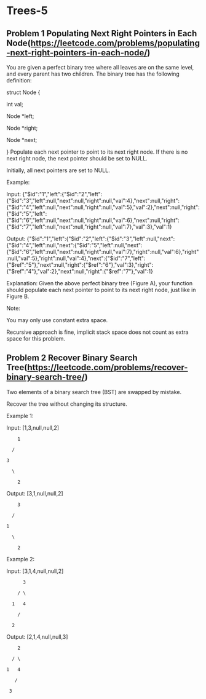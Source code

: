 # Trees-5

## Problem 1 Populating Next Right Pointers in Each Node(https://leetcode.com/problems/populating-next-right-pointers-in-each-node/)

You are given a perfect binary tree where all leaves are on the same level, and every parent has two children. The binary tree has the 
following definition:

struct Node {

  int val;

  Node *left;

  Node *right;

  Node *next;

}
Populate each next pointer to point to its next right node. If there is no next right node, the next pointer should be set to NULL.

Initially, all next pointers are set to NULL.

Example:



Input: {"$id":"1","left":{"$id":"2","left":{"$id":"3","left":null,"next":null,"right":null,"val":4},"next":null,"right":{"$id":"4","left":null,"next":null,"right":null,"val":5},"val":2},"next":null,"right":{"$id":"5","left":{"$id":"6","left":null,"next":null,"right":null,"val":6},"next":null,"right":{"$id":"7","left":null,"next":null,"right":null,"val":7},"val":3},"val":1}

Output: {"$id":"1","left":{"$id":"2","left":{"$id":"3","left":null,"next":{"$id":"4","left":null,"next":{"$id":"5","left":null,"next":{"$id":"6","left":null,"next":null,"right":null,"val":7},"right":null,"val":6},"right":null,"val":5},"right":null,"val":4},"next":{"$id":"7","left":{"$ref":"5"},"next":null,"right":{"$ref":"6"},"val":3},"right":{"$ref":"4"},"val":2},"next":null,"right":{"$ref":"7"},"val":1}

Explanation: Given the above perfect binary tree (Figure A), your function should populate each next pointer to point to its next right 
node, just like in Figure B.

Note:

You may only use constant extra space.

Recursive approach is fine, implicit stack space does not count as extra space for this problem.

## Problem 2 Recover Binary Search Tree(https://leetcode.com/problems/recover-binary-search-tree/)

Two elements of a binary search tree (BST) are swapped by mistake.

Recover the tree without changing its structure.

Example 1:

Input: [1,3,null,null,2]


        1

      /

    3

      \

        2

Output: [3,1,null,null,2]


        3

      /

    1

      \

        2
Example 2:

Input: [3,1,4,null,null,2]


          3

        / \

      1   4

        /

      2

Output: [2,1,4,null,null,3]


        2

      / \

    1   4

       /

     3
